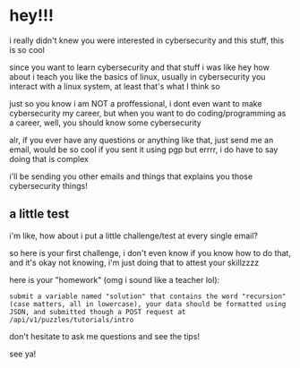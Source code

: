 # hey!!!

i really didn't knew you were interested in cybersecurity and this stuff, this
is so cool

since you want to learn cybersecurity and that stuff i was like hey how about i
teach you like the basics of linux, usually in cybersecurity you interact with a
linux system, at least that's what I think so

just so you know i am NOT a proffessional, i dont even want to make
cybersecurity my career, but when you want to do coding/programming as a career,
well, you should know some cybersecurity

alr, if you ever have any questions or anything like that, just send me an
email, would be so cool if you sent it using pgp but errrr, i do have to say
doing that is complex

i'll be sending you other emails and things that explains you those
cybersecurity things!

## a little test

i'm like, how about i put a little challenge/test at every single email?

so here is your first challenge, i don't even know if you know how to do that,
and it's okay not knowing, i'm just doing that to attest your skillzzzz

here is your "homework" (omg i sound like a teacher lol):

`submit a variable named "solution" that contains the word "recursion" (case matters, all in lowercase),
your data should be formatted using JSON, and submitted though a POST request at
/api/v1/puzzles/tutorials/intro`

don't hesitate to ask me questions and see the tips!

see ya!
